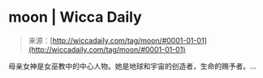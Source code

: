 <!--yml

category: 未分类

date: 2024-06-12 18:25:48

-->

# moon | Wicca Daily

> 来源：[http://wiccadaily.com/tag/moon/#0001-01-01](http://wiccadaily.com/tag/moon/#0001-01-01)

母亲女神是女巫教中的中心人物。她是地球和宇宙的创造者，生命的赐予者。…
